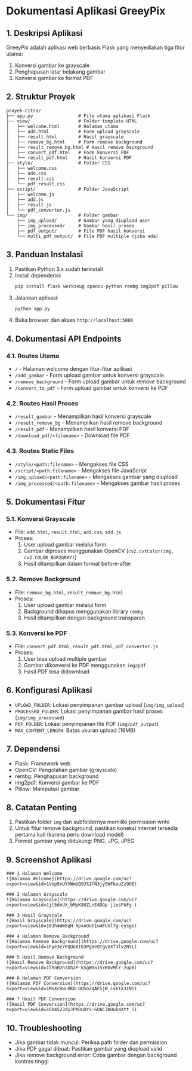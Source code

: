 # Dokumentasi Aplikasi GreeyPix

## 1. Deskripsi Aplikasi
GreeyPix adalah aplikasi web berbasis Flask yang menyediakan tiga fitur utama:
1. Konversi gambar ke grayscale
2. Penghapusan latar belakang gambar
3. Konversi gambar ke format PDF

## 2. Struktur Proyek
```
proyek-citra/
├── app.py                 # File utama aplikasi Flask
├── view/                  # Folder template HTML
│   ├── welcome.html       # Halaman utama
│   ├── add.html           # Form upload grayscale
│   ├── result.html        # Hasil grayscale
│   ├── remove_bg.html     # Form remove background
│   ├── result_remove_bg.html # Hasil remove background
│   ├── convert_pdf.html   # Form konversi PDF
│   └── result_pdf.html    # Hasil konversi PDF
├── style/                 # Folder CSS
│   ├── welcome.css
│   ├── add.css
│   ├── result.css
│   └── pdf_result.css
├── script/                # Folder JavaScript
│   ├── welcome.js
│   ├── add.js
│   ├── result.js
│   └── pdf_converter.js
└── img/                   # Folder gambar
    ├── img_upload/        # Gambar yang diupload user
    ├── img_processed/     # Gambar hasil proses
    ├── pdf_output/        # File PDF hasil konversi
    └── multi_pdf_output/  # File PDF multiple (jika ada)
```

## 3. Panduan Instalasi
1. Pastikan Python 3.x sudah terinstall
2. Install dependensi:
   ```bash
   pip install flask werkzeug opencv-python rembg img2pdf pillow
   ```
3. Jalankan aplikasi:
   ```bash
   python app.py
   ```
4. Buka browser dan akses `http://localhost:5000`

## 4. Dokumentasi API Endpoints

### 4.1. Routes Utama
- `/` - Halaman welcome dengan fitur-fitur aplikasi
- `/add_gambar` - Form upload gambar untuk konversi grayscale
- `/remove_background` - Form upload gambar untuk remove background
- `/convert_to_pdf` - Form upload gambar untuk konversi ke PDF

### 4.2. Routes Hasil Proses
- `/result_gambar` - Menampilkan hasil konversi grayscale
- `/result_remove_bg` - Menampilkan hasil remove background
- `/result_pdf` - Menampilkan hasil konversi PDF
- `/download_pdf/<filename>` - Download file PDF

### 4.3. Routes Static Files
- `/style/<path:filename>` - Mengakses file CSS
- `/script/<path:filename>` - Mengakses file JavaScript
- `/img_upload/<path:filename>` - Mengakses gambar yang diupload
- `/img_processed/<path:filename>` - Mengakses gambar hasil proses

## 5. Dokumentasi Fitur

### 5.1. Konversi Grayscale
- File: `add.html`, `result.html`, `add.css`, `add.js`
- Proses:
  1. User upload gambar melalui form
  2. Gambar diproses menggunakan OpenCV (`cv2.cvtColor(img, cv2.COLOR_BGR2GRAY)`)
  3. Hasil ditampilkan dalam format before-after

### 5.2. Remove Background
- File: `remove_bg.html`, `result_remove_bg.html`
- Proses:
  1. User upload gambar melalui form
  2. Background dihapus menggunakan library `rembg`
  3. Hasil ditampilkan dengan background transparan

### 5.3. Konversi ke PDF
- File: `convert_pdf.html`, `result_pdf.html`, `pdf_converter.js`
- Proses:
  1. User bisa upload multiple gambar
  2. Gambar dikonversi ke PDF menggunakan `img2pdf`
  3. Hasil PDF bisa didownload

## 6. Konfigurasi Aplikasi
- `UPLOAD_FOLDER`: Lokasi penyimpanan gambar upload (`img/img_upload`)
- `PROCESSED_FOLDER`: Lokasi penyimpanan gambar hasil proses (`img/img_processed`)
- `PDF_FOLDER`: Lokasi penyimpanan file PDF (`img/pdf_output`)
- `MAX_CONTENT_LENGTH`: Batas ukuran upload (16MB)

## 7. Dependensi
- Flask: Framework web
- OpenCV: Pengolahan gambar (grayscale)
- rembg: Penghapusan background
- img2pdf: Konversi gambar ke PDF
- Pillow: Manipulasi gambar

## 8. Catatan Penting
1. Pastikan folder `img` dan subfoldernya memiliki permission write
2. Untuk fitur remove background, pastikan koneksi internet tersedia pertama kali (karena perlu download model)
3. Format gambar yang didukung: PNG, JPG, JPEG

## 9. Screenshot Aplikasi
    ### 1 Halaman Welcome
    ![Halaman Welcome](https://drive.google.com/uc?export=view&id=1Vxp5vUYVWmUQ9JSIfN3jySWFkuuZzOOE)

    ### 2 Halaman Grayscale
    ![Halaman Grayscale](https://drive.google.com/uc?export=view&id=1jl5dxUX_bMyK8UZLnE4DGp-jiosFkFy-)

    ### 3 Hasil Grayscale
    ![Hasil Grayscale](https://drive.google.com/uc?export=view&id=10Jh4Wm8qH-XpxoOuT1u4FUXlTg-eysge)

    ### 4 Halaman Remove Background
    ![Halaman Remove Background](https://drive.google.com/uc?export=view&id=1hye3e7PQOo8I63Pg8eQTgvVXf3lv2NYL)

    ### 5 Hasil Remove Background
    ![Hasil Remove Background](https://drive.google.com/uc?export=view&id=1lhnHzh3XhzP-k5gW0o15xB0vMlr-zupB)

    ### 6 Halaman PDF Conversion
    ![Halaman PDF Conversion](https://drive.google.com/uc?export=view&id=1MxXcRwLRKO-DO5oZqAE5jW_LvkTX3INi)

    ### 7 Hasil PDF Conversion
    ![Hasil PDF Conversion](https://drive.google.com/uc?export=view&id=1Ok4523dyJPXDuUYx-GUACJWUuk4Xtt_5)

## 10. Troubleshooting
- Jika gambar tidak muncul: Periksa path folder dan permission
- Jika PDF gagal dibuat: Pastikan gambar yang diupload valid
- Jika remove background error: Coba gambar dengan background kontras tinggi
